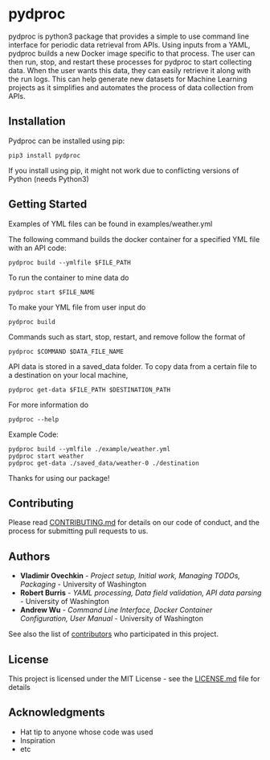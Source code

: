 # pydproc

pydproc is python3 package that provides a simple to use command line interface for periodic data retrieval from APIs. Using inputs from a YAML, pydproc builds a new Docker image specific to that process. The user can then run, stop, and restart these processes for pydproc to start collecting data. When the user wants this data, they can easily retrieve it along with the run logs. This can help generate new datasets for Machine Learning projects as it simplifies and automates the process of data collection from APIs.

## Installation

Pydproc can be installed using pip:

    pip3 install pydproc
    
 If you install using pip, it might not work due to conflicting versions of Python (needs Python3)

## Getting Started

Examples of YML files can be found in examples/weather.yml

The following command builds the docker container for a specified YML file with an API code:

    pydproc build --ymlfile $FILE_PATH

To run the container to mine data do
    
    pydproc start $FILE_NAME
    
To make your YML file from user input do 

    pydproc build
 
 Commands such as start, stop, restart, and remove follow the format of 
 
    pydproc $COMMAND $DATA_FILE_NAME
 
 API data is stored in a saved_data folder. To copy data from a certain file to a destination on your local machine,
 
    pydproc get-data $FILE_PATH $DESTINATION_PATH
    
 For more information do
 
    pydproc --help
 
 Example Code: 
 
    pydproc build --ymlfile ./example/weather.yml
    pydproc start weather
    pydproc get-data ./saved_data/weather-0 ./destination
 
 Thanks for using our package!

## Contributing

Please read [CONTRIBUTING.md](CONTRIBUTING.md) for details on our code of conduct, and the process for submitting pull requests to us.

## Authors

* **Vladimir Ovechkin** - *Project setup, Initial work, Managing TODOs, Packaging* - University of Washington
* **Robert Burris** - *YAML processing, Data field validation, API data parsing* - University of Washington
* **Andrew Wu** - *Command Line Interface, Docker Container Configuration, User Manual* - University of Washington

See also the list of [contributors](https://github.com/your/project/contributors) who participated in this project.

## License

This project is licensed under the MIT License - see the [LICENSE.md](LICENSE.md) file for details

## Acknowledgments

* Hat tip to anyone whose code was used
* Inspiration
* etc
